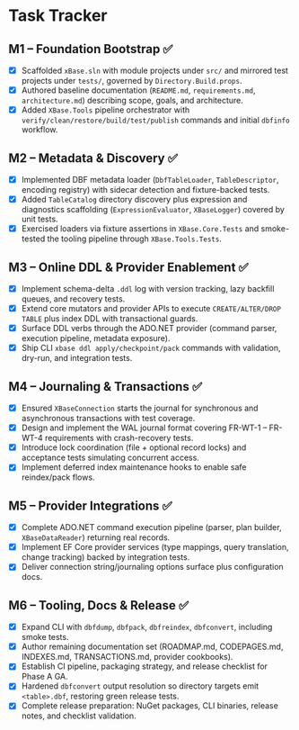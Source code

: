 # Task Tracker

## M1 – Foundation Bootstrap ✅
- [x] Scaffolded `xBase.sln` with module projects under `src/` and mirrored test projects under `tests/`, governed by `Directory.Build.props`.
- [x] Authored baseline documentation (`README.md`, `requirements.md`, `architecture.md`) describing scope, goals, and architecture.
- [x] Added `XBase.Tools` pipeline orchestrator with `verify/clean/restore/build/test/publish` commands and initial `dbfinfo` workflow.

## M2 – Metadata & Discovery ✅
- [x] Implemented DBF metadata loader (`DbfTableLoader`, `TableDescriptor`, encoding registry) with sidecar detection and fixture-backed tests.
- [x] Added `TableCatalog` directory discovery plus expression and diagnostics scaffolding (`ExpressionEvaluator`, `XBaseLogger`) covered by unit tests.
- [x] Exercised loaders via fixture assertions in `XBase.Core.Tests` and smoke-tested the tooling pipeline through `XBase.Tools.Tests`.

## M3 – Online DDL & Provider Enablement ✅
- [x] Implement schema-delta `.ddl` log with version tracking, lazy backfill queues, and recovery tests.
- [x] Extend core mutators and provider APIs to execute `CREATE/ALTER/DROP TABLE` plus index DDL with transactional guards.
- [x] Surface DDL verbs through the ADO.NET provider (command parser, execution pipeline, metadata exposure).
- [x] Ship CLI `xbase ddl apply/checkpoint/pack` commands with validation, dry-run, and integration tests.

## M4 – Journaling & Transactions ✅
- [x] Ensured `XBaseConnection` starts the journal for synchronous and asynchronous transactions with test coverage.
- [x] Design and implement the WAL journal format covering FR-WT-1 – FR-WT-4 requirements with crash-recovery tests.
- [x] Introduce lock coordination (file + optional record locks) and acceptance tests simulating concurrent access.
- [x] Implement deferred index maintenance hooks to enable safe reindex/pack flows.

## M5 – Provider Integrations ✅
- [x] Complete ADO.NET command execution pipeline (parser, plan builder, `XBaseDataReader`) returning real records.
- [x] Implement EF Core provider services (type mappings, query translation, change tracking) backed by integration tests.
- [x] Deliver connection string/journaling options surface plus configuration docs.

## M6 – Tooling, Docs & Release ✅
- [x] Expand CLI with `dbfdump`, `dbfpack`, `dbfreindex`, `dbfconvert`, including smoke tests.
- [x] Author remaining documentation set (ROADMAP.md, CODEPAGES.md, INDEXES.md, TRANSACTIONS.md, provider cookbooks).
- [x] Establish CI pipeline, packaging strategy, and release checklist for Phase A GA.
- [x] Hardened `dbfconvert` output resolution so directory targets emit `<table>.dbf`, restoring green release tests.
- [x] Complete release preparation: NuGet packages, CLI binaries, release notes, and checklist validation.
